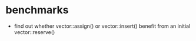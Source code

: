 # benchmarks

* find out whether vector::assign() or vector::insert() benefit from an initial vector::reserve()
